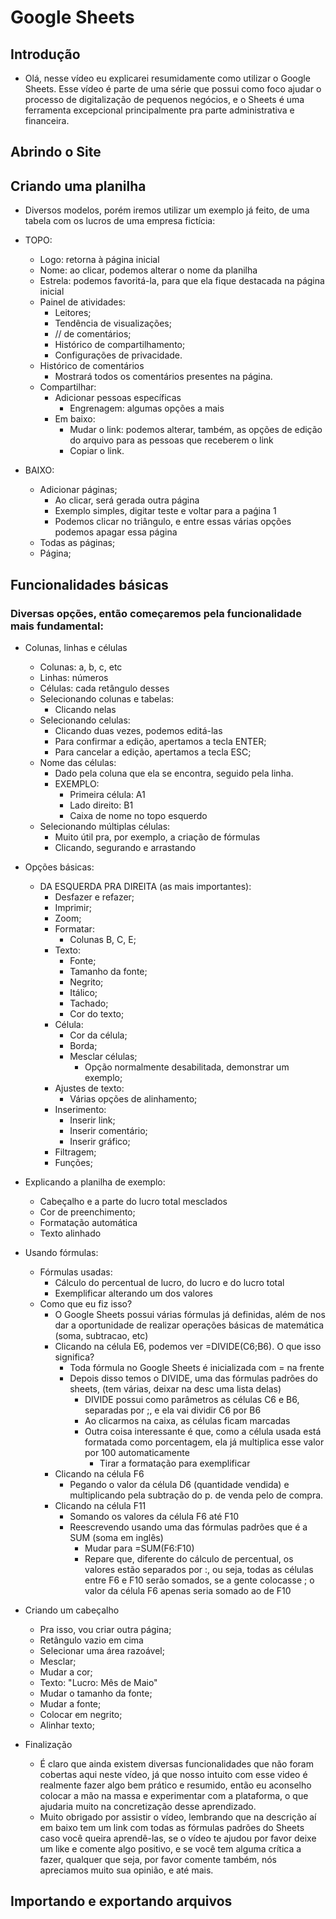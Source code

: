 # Google Sheets

## Introdução
* Olá, nesse vídeo eu explicarei resumidamente como utilizar o Google Sheets. Esse vídeo é parte de uma série que possui como foco ajudar o processo de digitalização de pequenos negócios, e o Sheets é uma ferramenta excepcional principalmente pra parte administrativa e financeira.

## Abrindo o Site


## Criando uma planilha
* Diversos modelos, porém iremos utilizar um exemplo já feito, de uma tabela com os lucros de uma empresa fictícia:
* TOPO:
  * Logo: retorna à página inicial
  * Nome: ao clicar, podemos alterar o nome da planilha
  * Estrela: podemos favoritá-la, para que ela fique destacada na página inicial
  * Painel de atividades:
    * Leitores;
    * Tendência de visualizações;
    * // de comentários;
    * Histórico de compartilhamento;
    * Configurações de privacidade.
  * Histórico de comentários
    * Mostrará todos os comentários presentes na página.
  * Compartilhar:
    * Adicionar pessoas específicas
      * Engrenagem: algumas opções a mais 
    * Em baixo:
      * Mudar o link: podemos alterar, também, as opções de edição do arquivo para as pessoas que receberem o link
      * Copiar o link.

* BAIXO:
  * Adicionar páginas;
    * Ao clicar, será gerada outra página
    * Exemplo simples, digitar teste e voltar para a paǵina 1
    * Podemos clicar no triângulo, e entre essas várias opções podemos apagar essa página 
  * Todas as páginas;
  * Página;

## Funcionalidades básicas
### Diversas opções, então começaremos pela funcionalidade mais fundamental:
* Colunas, linhas e células
  * Colunas: a, b, c, etc
  * Linhas: números
  * Células: cada retângulo desses
  * Selecionando colunas e tabelas:
    * Clicando nelas
  * Selecionando celulas:
    * Clicando duas vezes, podemos editá-las
    * Para confirmar a edição, apertamos a tecla ENTER;
    * Para cancelar a edição, apertamos a tecla ESC;
  * Nome das células:
    * Dado pela coluna que ela se encontra, seguido pela linha.
    * EXEMPLO:
      * Primeira célula: A1
      * Lado direito: B1
      * Caixa de nome no topo esquerdo
  * Selecionando múltiplas células:
    * Muito útil pra, por exemplo, a criação de fórmulas
    * Clicando, segurando e arrastando

* Opções básicas:
  * DA ESQUERDA PRA DIREITA (as mais importantes):
    * Desfazer e refazer;
    * Imprimir;
    * Zoom;
    * Formatar:
      * Colunas B, C, E;
    * Texto:
      * Fonte;
      * Tamanho da fonte;
      * Negrito;
      * Itálico;
      * Tachado;
      * Cor do texto;
    * Célula:
      * Cor da célula;
      * Borda;
      * Mesclar células;
        * Opção normalmente desabilitada, demonstrar um exemplo;
    * Ajustes de texto:
      * Várias opções de alinhamento;
    * Inserimento:
      * Inserir link;
      * Inserir comentário;
      * Inserir gráfico;
    * Filtragem;
    * Funções;

* Explicando a planilha de exemplo:
  * Cabeçalho e a parte do lucro total mesclados
  * Cor de preenchimento;
  * Formatação automática
  * Texto alinhado

* Usando fórmulas:
  * Fórmulas usadas:
    * Cálculo do percentual de lucro, do lucro e do lucro total
    * Exemplificar alterando um dos valores
  * Como que eu fiz isso?
    * O Google Sheets possui várias fórmulas já definidas, além de nos dar a oportunidade de realizar operações básicas de matemática (soma, subtracao, etc)
    * Clicando na célula E6, podemos ver =DIVIDE(C6;B6). O que isso significa?
      * Toda fórmula no Google Sheets é inicializada com = na frente
      * Depois disso temos o DIVIDE, uma das fórmulas padrões do sheets, (tem várias, deixar na desc uma lista delas)
        * DIVIDE possui como parâmetros as células C6 e B6, separadas por ;, e ela vai dividir C6 por B6
        * Ao clicarmos na caixa, as células ficam marcadas
        * Outra coisa interessante é que, como a célula usada está formatada como porcentagem, ela já multiplica esse valor por 100 automaticamente
          * Tirar a formatação para exemplificar
    * Clicando na célula F6
      * Pegando o valor da célula D6 (quantidade vendida) e multiplicando pela subtração do p. de venda pelo de compra.
    * Clicando na célula F11
      * Somando os valores da célula F6 até F10
      * Reescrevendo usando uma das fórmulas padrões que é a SUM (soma em inglês)
        * Mudar para =SUM(F6:F10)
        * Repare que, diferente do cálculo de percentual, os valores estão separados por :, ou seja, todas as células entre F6 e F10 serão somados, se a gente colocasse ; o valor da célula F6 apenas seria somado ao de F10

* Criando um cabeçalho
  * Pra isso, vou criar outra página;
  * Retângulo vazio em cima
  * Selecionar uma área razoável;
  * Mesclar;
  * Mudar a cor;
  * Texto: "Lucro: Mês de Maio"
  * Mudar o tamanho da fonte;
  * Mudar a fonte;
  * Colocar em negrito;
  * Alinhar texto;

* Finalização
  * É claro que ainda existem diversas funcionalidades que não foram cobertas aqui neste vídeo, já que nosso intuito com esse video é realmente fazer algo bem prático e resumido, então eu aconselho colocar a mão na massa e experimentar com a plataforma, o que ajudaria muito na concretização desse aprendizado.
  * Muito obrigado por assistir o vídeo, lembrando que na descrição aí em baixo tem um link com todas as fórmulas padrões do Sheets caso você queira aprendê-las, se o vídeo te ajudou por favor deixe um like e comente algo positivo, e se você tem alguma crítica a fazer, qualquer que seja, por favor comente também, nós apreciamos muito sua opinião, e até mais.

## Importando e exportando arquivos
